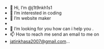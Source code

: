 - 👋 Hi, I’m @j1t9nkh1s1
- 👀 I’m interested in coding
- 🌱 I’m website maker
- 
- 💞️ I’m looking for you how can i help you .
- 📫 How to reach me  send an email to me on
- jatinkhasa2007@gmail.com...

<!---
j1t9nkh1s1/j1t9nkh1s1 is a ✨ special ✨ repository because its `README.md` (this file) appears on your GitHub profile.
You can click the Preview link to take a look at your changes.
--->
